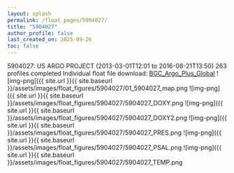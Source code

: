```yaml
---
layout: splash
permalink: /float_pages/5904027/
title: "5904027"
author_profile: false
last_created_on: 2025-09-26
toc: false
---
```

 
5904027: US ARGO PROJECT (2013-03-01T12:01 to 2016-08-21T13:50)
263 profiles completed
Individual float file download: [BGC_Argo_Plus_Global](https://ftp.soest.hawaii.edu/bgc_argo_plus/Individual_Floats/outliers_removed/5904027_Sprof_processed.nc)
![img-png]({{ site.url }}{{ site.baseurl }}/assets/images/float_figures/5904027/01_5904027_map.png
![img-png]({{ site.url }}{{ site.baseurl }}/assets/images/float_figures/5904027/5904027_DOXY.png
![img-png]({{ site.url }}{{ site.baseurl }}/assets/images/float_figures/5904027/5904027_DOXY2.png
![img-png]({{ site.url }}{{ site.baseurl }}/assets/images/float_figures/5904027/5904027_PRES.png
![img-png]({{ site.url }}{{ site.baseurl }}/assets/images/float_figures/5904027/5904027_PSAL.png
![img-png]({{ site.url }}{{ site.baseurl }}/assets/images/float_figures/5904027/5904027_TEMP.png
